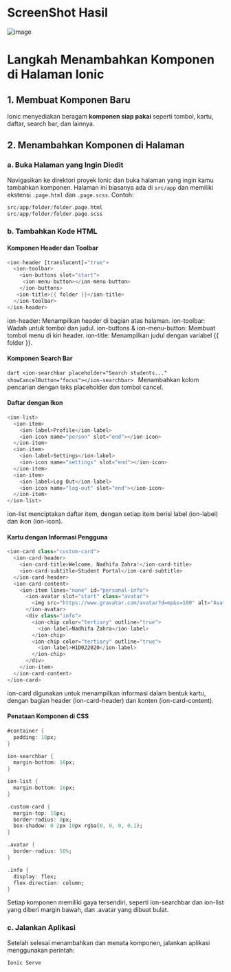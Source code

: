 # ScreenShot Hasil
![image](https://github.com/user-attachments/assets/aa8ef10a-cf4e-4aa4-864d-5eb5f549826c)

# Langkah Menambahkan Komponen di Halaman Ionic

## 1. Membuat Komponen Baru
Ionic menyediakan beragam **komponen siap pakai** seperti tombol, kartu, daftar, search bar, dan lainnya.
## 2. Menambahkan Komponen di Halaman
### a. Buka Halaman yang Ingin Diedit
Navigasikan ke direktori proyek Ionic dan buka halaman yang ingin kamu tambahkan komponen. Halaman ini biasanya ada di `src/app` dan memiliki ekstensi `.page.html` dan `.page.scss`. Contoh:
   ```dart
   src/app/folder/folder.page.html
   src/app/folder/folder.page.scss
   ```
   ### b. Tambahkan Kode HTML
#### Komponen Header dan Toolbar
   ```dart
   <ion-header [translucent]="true">
     <ion-toolbar>
       <ion-buttons slot="start">
        <ion-menu-button></ion-menu-button>
       </ion-buttons>
      <ion-title>{{ folder }}</ion-title>
     </ion-toolbar>
   </ion-header>
   ```
ion-header: Menampilkan header di bagian atas halaman.
ion-toolbar: Wadah untuk tombol dan judul.
ion-buttons & ion-menu-button: Membuat tombol menu di kiri header.
ion-title: Menampilkan judul dengan variabel {{ folder }}.


#### Komponen Search Bar
```dart <ion-searchbar placeholder="Search students..." showCancelButton="focus"></ion-searchbar> ```
Menambahkan kolom pencarian dengan teks placeholder dan tombol cancel.

#### Daftar dengan Ikon
```dart
<ion-list>
  <ion-item>
    <ion-label>Profile</ion-label>
    <ion-icon name="person" slot="end"></ion-icon>
  </ion-item>
  <ion-item>
    <ion-label>Settings</ion-label>
    <ion-icon name="settings" slot="end"></ion-icon>
  </ion-item>
  <ion-item>
    <ion-label>Log Out</ion-label>
    <ion-icon name="log-out" slot="end"></ion-icon>
  </ion-item>
</ion-list>
```
ion-list menciptakan daftar item, dengan setiap item berisi label (ion-label) dan ikon (ion-icon).

#### Kartu dengan Informasi Pengguna
```dart
<ion-card class="custom-card">
  <ion-card-header>
    <ion-card-title>Welcome, Nadhifa Zahra!</ion-card-title>
    <ion-card-subtitle>Student Portal</ion-card-subtitle>
  </ion-card-header>
  <ion-card-content>
    <ion-item lines="none" id="personal-info">
      <ion-avatar slot="start" class="avatar">
        <img src="https://www.gravatar.com/avatar?d=mp&s=100" alt="Avatar">
      </ion-avatar>
      <div class="info">
        <ion-chip color="tertiary" outline="true">
          <ion-label>Nadhifa Zahra</ion-label>
        </ion-chip>
        <ion-chip color="tertiary" outline="true">
          <ion-label>H1D022020</ion-label>
        </ion-chip>
      </div>
    </ion-item>
  </ion-card-content>
</ion-card>
```
ion-card digunakan untuk menampilkan informasi dalam bentuk kartu, dengan bagian header (ion-card-header) dan konten (ion-card-content).

#### Penataan Komponen di CSS
```dart
#container {
  padding: 16px;
}

ion-searchbar {
  margin-bottom: 16px;
}

ion-list {
  margin-bottom: 16px;
}

.custom-card {
  margin-top: 16px;
  border-radius: 8px;
  box-shadow: 0 2px 10px rgba(0, 0, 0, 0.1);
}

.avatar {
  border-radius: 50%;
}

.info {
  display: flex;
  flex-direction: column;
}
```
Setiap komponen memiliki gaya tersendiri, seperti ion-searchbar dan ion-list yang diberi margin bawah, dan .avatar yang dibuat bulat.

### c. Jalankan Aplikasi
Setelah selesai menambahkan dan menata komponen, jalankan aplikasi menggunakan perintah:
```dart
Ionic Serve
```
